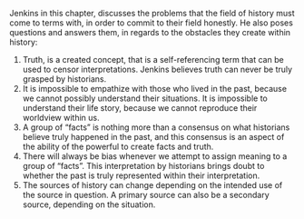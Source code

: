 Jenkins in this chapter, discusses the problems that the field of history must come to terms with, in order to commit to their field honestly. He also poses questions and answers them, in regards to the obstacles they create within history:

1.	Truth, is a created concept, that is a self-referencing term that can be used to censor interpretations. Jenkins believes truth can never be truly grasped by historians.
2.	It is impossible to empathize with those who lived in the past, because we cannot possibly understand their situations. It is impossible to understand their life story, because we cannot reproduce their worldview within us. 
3.	A group of “facts” is nothing more than a consensus on what historians believe truly happened in the past, and this consensus is an aspect of the ability of the powerful to create facts and truth. 
4.	There will always be bias whenever we attempt to assign meaning to a group of “facts”. This interpretation by historians brings doubt to whether the past is truly represented within their interpretation. 
5.	The sources of history can change depending on the intended use of the source in question. A primary source can also be a secondary source, depending on the situation. 

